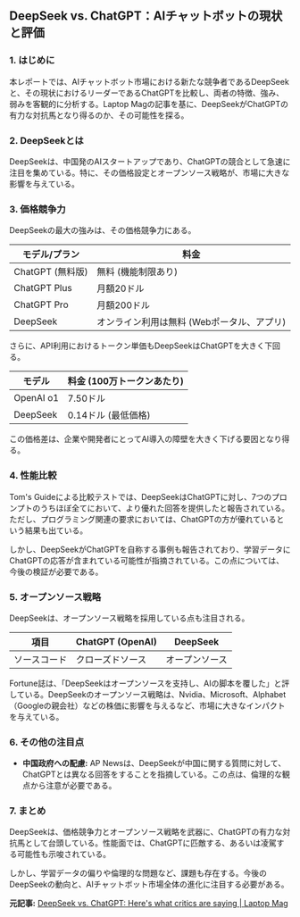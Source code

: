 ## DeepSeek vs. ChatGPT：AIチャットボットの現状と評価

### 1. はじめに

本レポートでは、AIチャットボット市場における新たな競争者であるDeepSeekと、その現状におけるリーダーであるChatGPTを比較し、両者の特徴、強み、弱みを客観的に分析する。Laptop Magの記事を基に、DeepSeekがChatGPTの有力な対抗馬となり得るのか、その可能性を探る。

### 2. DeepSeekとは

DeepSeekは、中国発のAIスタートアップであり、ChatGPTの競合として急速に注目を集めている。特に、その価格設定とオープンソース戦略が、市場に大きな影響を与えている。

### 3. 価格競争力

DeepSeekの最大の強みは、その価格競争力にある。

| モデル/プラン | 料金                               |
| ------------- | ---------------------------------- |
| ChatGPT (無料版) | 無料 (機能制限あり)                    |
| ChatGPT Plus  | 月額20ドル                           |
| ChatGPT Pro   | 月額200ドル                          |
| DeepSeek      | オンライン利用は無料 (Webポータル、アプリ) |

さらに、API利用におけるトークン単価もDeepSeekはChatGPTを大きく下回る。

| モデル | 料金 (100万トークンあたり) |
| ----- | ----------------------- |
| OpenAI o1 | 7.50ドル                |
| DeepSeek | 0.14ドル (最低価格)       |

この価格差は、企業や開発者にとってAI導入の障壁を大きく下げる要因となり得る。

### 4. 性能比較

Tom's Guideによる比較テストでは、DeepSeekはChatGPTに対し、7つのプロンプトのうちほぼ全てにおいて、より優れた回答を提供したと報告されている。ただし、プログラミング関連の要求においては、ChatGPTの方が優れているという結果も出ている。

しかし、DeepSeekがChatGPTを自称する事例も報告されており、学習データにChatGPTの応答が含まれている可能性が指摘されている。この点については、今後の検証が必要である。

### 5. オープンソース戦略

DeepSeekは、オープンソース戦略を採用している点も注目される。

| 項目        | ChatGPT (OpenAI) | DeepSeek |
| ----------- | ---------------- | -------- |
| ソースコード | クローズドソース   | オープンソース |

Fortune誌は、「DeepSeekはオープンソースを支持し、AIの脚本を覆した」と評している。DeepSeekのオープンソース戦略は、Nvidia、Microsoft、Alphabet（Googleの親会社）などの株価に影響を与えるなど、市場に大きなインパクトを与えている。

### 6. その他の注目点

*   **中国政府への配慮:** AP Newsは、DeepSeekが中国に関する質問に対して、ChatGPTとは異なる回答をすることを指摘している。この点は、倫理的な観点から注意が必要である。

### 7. まとめ

DeepSeekは、価格競争力とオープンソース戦略を武器に、ChatGPTの有力な対抗馬として台頭している。性能面では、ChatGPTに匹敵する、あるいは凌駕する可能性も示唆されている。

しかし、学習データの偏りや倫理的な問題など、課題も存在する。今後のDeepSeekの動向と、AIチャットボット市場全体の進化に注目する必要がある。


**元記事:** [DeepSeek vs. ChatGPT: Here's what critics are saying | Laptop Mag](https://www.laptopmag.com/ai/deepseek-vs-chatgpt-which-chatbot-better)
